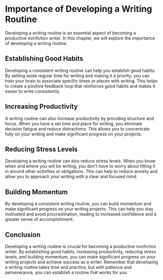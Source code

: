 Importance of Developing a Writing Routine
===================================================================================

Developing a writing routine is an essential aspect of becoming a productive nonfiction writer. In this chapter, we will explore the importance of developing a writing routine.

Establishing Good Habits
------------------------

Developing a consistent writing routine can help you establish good habits. By setting aside regular time for writing and making it a priority, you can train your brain to associate specific times or places with writing. This helps to create a positive feedback loop that reinforces good habits and makes it easier to write consistently.

Increasing Productivity
-----------------------

A writing routine can also increase productivity by providing structure and focus. When you have a set time and place for writing, you eliminate decision fatigue and reduce distractions. This allows you to concentrate fully on your writing and make significant progress on your projects.

Reducing Stress Levels
----------------------

Developing a writing routine can also reduce stress levels. When you know when and where you will be writing, you don't have to worry about fitting it in around other activities or obligations. This can help to reduce anxiety and allow you to approach your writing with a clear and focused mind.

Building Momentum
-----------------

By developing a consistent writing routine, you can build momentum and make significant progress on your writing projects. This can help you stay motivated and avoid procrastination, leading to increased confidence and a greater sense of accomplishment.

Conclusion
----------

Developing a writing routine is crucial for becoming a productive nonfiction writer. By establishing good habits, increasing productivity, reducing stress levels, and building momentum, you can make significant progress on your writing projects and achieve success as a writer. Remember that developing a writing routine takes time and practice, but with patience and perseverance, you can establish a routine that works for you.
